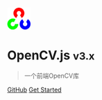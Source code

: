 ![logo](./img/opencv-logo-small.png)

# OpenCV.js <small>v3.x</small>

> 一个前端OpenCV库

<!-- - 简单、轻便 (压缩后 ~21kB)
- 无需生成 html 文件
- 众多主题 -->

[GitHub](https://github.com/moqi-y/openCV.js-doc-zh)
[Get Started](#opencvjs简介)